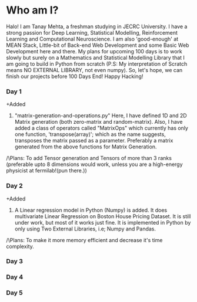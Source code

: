 # Who am I?
Halo! I am Tanay Mehta, a freshman studying in JECRC University. I have a strong passion for Deep Learning, Statistical Modelling, Reinforcement Learning and Computational Neuroscience. I am also 'good-enough' at MEAN Stack, Little-bit of Back-end Web Development and some Basic Web Development here and there. My plans for upcoming 100 days is to work slowly but surely on a Mathematics and Statistical Modelling Library that I am going to build in Python from scratch (P.S: My interpretation of Scratch means NO EXTERNAL LIBRARY, not even numpy).
So, let's hope, we can finish our projects before 100 Days End!
Happy Hacking!

### Day 1

+Added
1. "matrix-generation-and-operations.py"
Here, I have defined 1D and 2D Matrix generation (both zero-matrix and random-matrix).
Also, I have added a class of operators called "MatrixOps" which currently has only one function, 'transpose(array)'; which as the name suggests, transposes the matrix passed as a parameter. Preferably a matrix generated from the above functions for Matrix Generation.

/\Plans: To add Tensor generation and Tensors of more than 3 ranks (preferable upto 8 dimensions would work, unless you are a high-energy physicist at fermilab!(pun there.))

### Day 2
+Added
1. A Linear regression model in Python (Numpy) is added. It does multivariate Linear Regression on Boston House Pricing Dataset. It is still under work, but most of it works just fine. It is implemented in Python by only using Two External Libraries, i.e; Numpy and Pandas.

/\Plans: To make it more memory efficient and decrease it's time complexity.
### Day 3


### Day 4


### Day 5